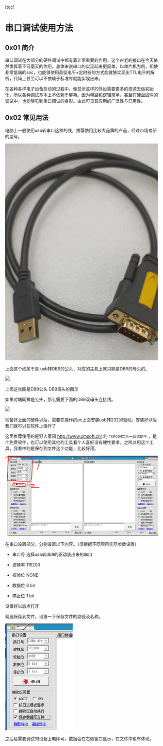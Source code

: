 [toc]

# 串口调试使用方法

## 0x01 简介

串口调试在大部分的硬件调试中都有着非常重要的作用，这个古老的接口在今天依然发挥着不可磨灭的作用。总体来说串口的实现起来更简单，以单片机为例，即使非常低端的soc，也能够使用高低电平+定时器的方式能就够实现出TTL电平的解析，代码上甚至可以不依赖于标准库就能实现出来。

在各种各样电子设备启动的过程中，像显示这样的外设需要更多的资源去做初始化，所以各种调试基本上不依赖于屏幕。因为电路和逻辑简单，甚至在硬盘固件的调试中，也能够见到串口调试的身影。由此可见其应用的广泛性与已用性。



## 0x02 常见用法

电脑上一般使用usb转串口这样的线，推荐使用比较大品牌的产品，经过市场考研的型号。

![](assets/2023-07-26-09-26-43-image.png)

上面这个线属于是 usb转DB9的公头，对应的主机上就只能是DB9的母头的。

![](https://pic4.zhimg.com/v2-395d0a65fe2d7f6b05863c21f609b0bf_r.jpg)

上面这张图是DB9公头 DB9母头的图示

如果对端同样是公头，那么需要下面的DB9双母头连接线。

![](assets/2023-07-26-09-26-06-image.png)

准备好上面的硬件以后，需要在操作的pc上面安装usb转232的驱动。安装好以后我们就可以在软件上操作了



这里推荐使用的是野人家园 http://www.cmsoft.cn/ 的 `TCPCOM二合一调试助手` ，是个免费软件，也可以使用其他的工具看个人喜好没有硬性要求。之所以用这个工具，我看中的是保存到文件这个功能，比较好用。

![](assets/2023-07-26-10-29-50-image.png)



在串口设置部分，分别设置以下内容。（须根据不同项目实际参数设置）

- 串口号 选择usb转db9的驱动装出来的串口

- 波特率 115200

- 校验位 NONE

- 数据位 8 bit

- 停止位 1 bit

设置好以后点打开

勾选保存到文件，设置一下保存文件的路径及名称。

![](assets/2023-07-26-10-38-16-image.png)

之后给需要调试的设备上电即可，数据会在右侧窗口显示，在文件中也有体现。



